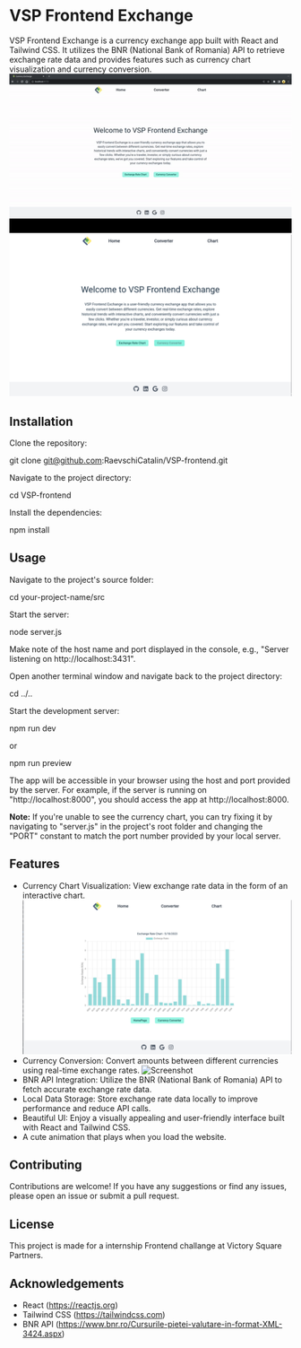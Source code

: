 # VSP Frontend Exchange

VSP Frontend Exchange is a currency exchange app built with React and Tailwind CSS. It utilizes the BNR (National Bank of Romania) API to retrieve exchange rate data and provides features such as currency chart visualization and currency conversion.
![Demo](./your-project-name/src/img/ezgif.com-video-to-gif.gif)
![Screenshot](./your-project-name/src/img/mainpage_ss.png)

## Installation

Clone the repository:

git clone git@github.com:RaevschiCatalin/VSP-frontend.git

Navigate to the project directory:

cd VSP-frontend

Install the dependencies:

npm install

## Usage

Navigate to the project's source folder:

cd your-project-name/src

Start the server:

node server.js

Make note of the host name and port displayed in the console, e.g., "Server listening on http://localhost:3431".

Open another terminal window and navigate back to the project directory:

cd ../..

Start the development server:

npm run dev

or

npm run preview

The app will be accessible in your browser using the host and port provided by the server. For example, if the server is running on "http://localhost:8000", you should access the app at http://localhost:8000.

**Note:** If you're unable to see the currency chart, you can try fixing it by navigating to "server.js" in the project's root folder and changing the "PORT" constant to match the port number provided by your local server.
## Features

- Currency Chart Visualization: View exchange rate data in the form of an interactive chart.
![Screenshot](./your-project-name/src/img/chart_ss.png)
- Currency Conversion: Convert amounts between different currencies using real-time exchange rates.
![Screenshot](./your-project-name/src/img/conversion_ss.png)
- BNR API Integration: Utilize the BNR (National Bank of Romania) API to fetch accurate exchange rate data.
- Local Data Storage: Store exchange rate data locally to improve performance and reduce API calls.
- Beautiful UI: Enjoy a visually appealing and user-friendly interface built with React and Tailwind CSS.
- A cute animation that plays when you load the website.



## Contributing

Contributions are welcome! If you have any suggestions or find any issues, please open an issue or submit a pull request.

## License

This project is made for a internship Frontend challange at Victory Square Partners.


## Acknowledgements

- React (https://reactjs.org)
- Tailwind CSS (https://tailwindcss.com)
- BNR API (https://www.bnr.ro/Cursurile-pietei-valutare-in-format-XML-3424.aspx)
